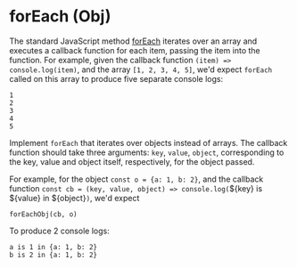 # forEach (Obj)

The standard JavaScript method [forEach](https://developer.mozilla.org/en-US/docs/Web/JavaScript/Reference/Global_Objects/Array/forEach) iterates over an array and executes
a callback function for each item, passing the item into the function. For example, given the callback function `(item) => console.log(item)`, and the array 
`[1, 2, 3, 4, 5]`, we'd expect `forEach` called on this array to produce five separate console logs:

```
1
2
3
4
5
```

Implement `forEach` that iterates over objects instead of arrays. The callback function should take three arguments: `key`, `value`, `object`, corresponding to the key, value and object itself,
respectively, for the object passed.

For example, for the object `const o = {a: 1, b: 2}`, and the callback function `const cb = (key, value, object) => console.log(`${key} is ${value} in ${object}`)`, we'd expect

`forEachObj(cb, o)`

To produce 2 console logs:

```
a is 1 in {a: 1, b: 2}
b is 2 in {a: 1, b: 2}
```
